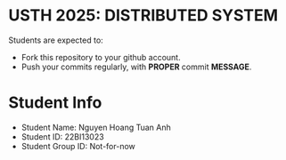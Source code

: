 USTH 2025: DISTRIBUTED SYSTEM
=====================================================

Students are expected to:
* Fork this repository to your github account.
* Push your commits regularly, with **PROPER** commit **MESSAGE**.


Student Info
=========================

* Student Name: Nguyen Hoang Tuan Anh 
* Student ID: 22BI13023
* Student Group ID: Not-for-now
